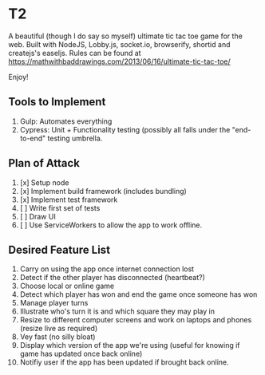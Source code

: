 # T2
A beautiful (though I do say so myself) ultimate tic tac toe game for the web. Built with NodeJS, Lobby.js, socket.io, browserify, shortid and createjs's easeljs. Rules can be found at https://mathwithbaddrawings.com/2013/06/16/ultimate-tic-tac-toe/

Enjoy!

## Tools to Implement
1. Gulp: Automates everything
2. Cypress: Unit + Functionality testing (possibly all falls under the "end-to-end" testing umbrella.

## Plan of Attack
1. [x] Setup node
2. [x] Implement build framework (includes bundling)
3. [x] Implement test framework
4. [ ] Write first set of tests
5. [ ] Draw UI
6. [ ] Use ServiceWorkers to allow the app to work offline.

## Desired Feature List
1. Carry on using the app once internet connection lost
2. Detect if the other player has disconnected (heartbeat?)
3. Choose local or online game
4. Detect which player has won and end the game once someone has won
5. Manage player turns
6. Illustrate who's turn it is and which square they may play in
7. Resize to different computer screens and work on laptops and phones (resize live as required)
8. Vey fast (no silly bloat)
9. Display which version of the app we're using (useful for knowing if game has updated once back online)
10. Notifiy user if the app has been updated if brought back online.